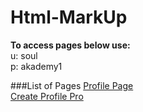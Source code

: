 # Html-MarkUp
**To access pages below use:** <br/>
u: soul <br/>
p: akademy1

###List of Pages
[Profile Page](http://192.3.19.88/profile.php) <br/>
[Create Profile Pro](http://192.3.19.88/)

